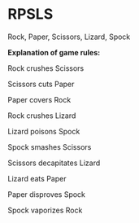 # RPSLS
Rock, Paper, Scissors, Lizard, Spock



**Explanation of game rules:**

Rock crushes Scissors

Scissors cuts Paper 

Paper covers Rock

Rock crushes Lizard

Lizard poisons Spock

Spock smashes Scissors

Scissors decapitates Lizard

Lizard eats Paper

Paper disproves Spock

Spock vaporizes Rock
